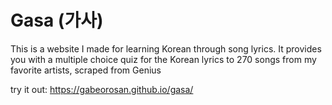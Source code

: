 # Gasa (가사) 
This is a website I made for learning Korean through song lyrics.
It provides you with a multiple choice quiz for the Korean lyrics to 270 songs from my favorite artists, scraped from
Genius

try it out: https://gabeorosan.github.io/gasa/


